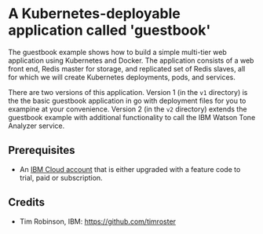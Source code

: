 # A Kubernetes-deployable application called 'guestbook'

The guestbook example shows how to build a simple multi-tier web application using Kubernetes and Docker. The application consists of a web front end, Redis master for storage, and replicated set of Redis slaves, all for which we will create Kubernetes deployments, pods, and services.

There are two versions of this application. Version 1 (in the `v1` directory) is the the basic guestbook application in go with deployment files for you to exampine at your convenience. Version 2 (in the `v2` directory) extends the guestbook example with additional functionality to call the IBM Watson Tone Analyzer service.


## Prerequisites

* An [IBM Cloud account](http://ibm.biz/Bdz3ru) that is either upgraded with a feature code to trial, paid or subscription.

## Credits

* Tim Robinson, IBM: https://github.com/timroster